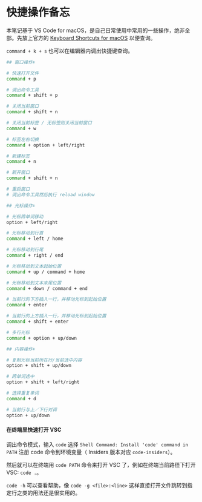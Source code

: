 # 快捷操作备忘

本笔记基于 VS Code for macOS，是自己日常使用中常用的一些操作，绝非全部。先放上官方的 [Keyboard Shortcuts for macOS](https://code.visualstudio.com/shortcuts/keyboard-shortcuts-macos.pdf) 以便查询。

`command + k + s` 也可以在编辑器内调出快捷键查询。

```bash
## 窗口操作⬇️

# 快速打开文件
command + p

# 调出命令工具
command + shift + p

# 关闭当前窗口
command + shift + n

# 关闭当前标签 / 无标签则关闭当前窗口
command + w

# 标签左右切换
command + option + left/right

# 新建标签
command + n

# 新开窗口
command + shift + n

# 重启窗口
# 调出命令工具然后执行 reload window

## 光标操作⬇️

# 光标跨单词移动
option + left/right

# 光标移动到行首
command + left / home

# 光标移动到行尾
command + right / end

# 光标移动到文本起始位置
command + up / command + home

# 光标移动到文本末尾位置
command + down / command + end

# 当前行的下方插入一行，并移动光标到起始位置
command + enter

# 当前行的上方插入一行，并移动光标到起始位置
command + shift + enter

# 多行光标
command + option + up/down

## 内容操作⬇️

# 复制光标当前所在行/当前选中内容
option + shift + up/down

# 跨单词选中
option + shift + left/right

# 选择重复单词
command + d

# 当前行与上／下行对调
option + up/down

```

#### 在终端里快速打开 VSC

调出命令模式，输入 `code` 选择 `Shell Command: Install 'code' command in PATH` 注册 code 命令到环境变量（ Insiders 版本对应 `code-insiders`）。

然后就可以在终端用 `code PATH` 命令来打开 VSC 了，例如在终端当前路径下打开 VSC: `code .`。

`code -h` 可以查看帮助，像 `code -g <file>:<line>` 这样直接打开文件跳转到指定行之类的用法还是很实用的。
